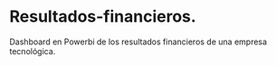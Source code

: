 # Resultados-financieros.
Dashboard en Powerbi de los resultados financieros de una empresa tecnológica.
